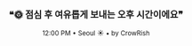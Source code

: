 <div align="center">

<br>

<h3>❝🌞 점심 후 여유롭게 보내는 오후 시간이에요❞</h3>

<sub>12:00 PM • Seoul ☀️ • by CrowRish</sub>

<br>

</div>